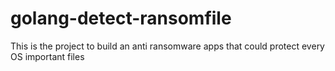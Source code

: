 # golang-detect-ransomfile
This is the project to build an anti ransomware apps that could protect every OS important files
